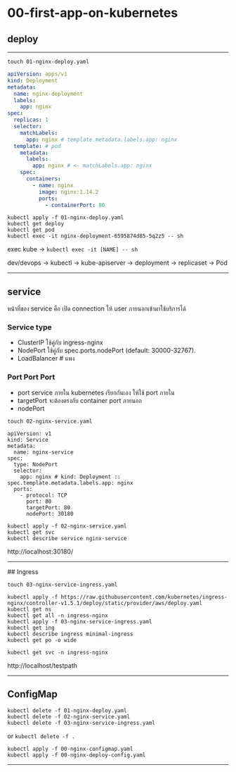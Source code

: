 # 00-first-app-on-kubernetes

## deploy

<hr>

```touch
touch 01-nginx-deploy.yaml
```

```nginx-deploy.yaml
apiVersion: apps/v1
kind: Deployment
metadata:
  name: nginx-deployment
  labels:
    app: nginx
spec:
  replicas: 1
  selector:
    matchLabels:
      app: nginx # template.metadata.labels.app: nginx
  template: # pod
    metadata:
      labels:
        app: nginx # <- matchLabels.app: nginx
    spec:
      containers:
        - name: nginx
          image: nginx:1.14.2
          ports:
            - containerPort: 80

```

```kube cmd
kubectl apply -f 01-nginx-deploy.yaml
kubectl get deploy
kubectl get pod
kubectl exec -it nginx-deployment-6595874d85-5q2z5 -- sh
```

exec kube -> `kubectl exec -it [NAME] -- sh`

dev/devops -> kubectl -> kube-apiserver -> deployment -> replicaset -> Pod

<hr>

## service

หน้าที่ของ service คือ เปิด connection ให้ user ภายนอกเข้ามาใช้บริการได้

### Service type

- ClusterIP ใช้คู่กับ ingress-nginx
- NodePort ใช้คู่กับ spec.ports.nodePort (default: 30000-32767).
- LoadBalancer # แพง

### Port Port Port

- port service ภายใน kubernetes เรียกกันเอง ให้ใช้ port ภายใน
- targetPort จะต้องตรงกับ container port ภายนอก
- nodePort

```touch
touch 02-nginx-service.yaml
```

```vi 02-nginx-service.yaml
apiVersion: v1
kind: Service
metadata:
  name: nginx-service
spec:
  type: NodePort
  selector:
    app: nginx # kind: Deployment :: spec.template.metadata.labels.app: nginx
  ports:
    - protocol: TCP
      port: 80
      targetPort: 80
      nodePort: 30180
```

```kube cmd
kubectl apply -f 02-nginx-service.yaml
kubectl get svc
kubectl describe service nginx-service
```

http://localhost:30180/

 <hr>
 ## Ingress

```touch
touch 03-nginx-service-ingress.yaml
```

```Docker Desktop
kubectl apply -f https://raw.githubusercontent.com/kubernetes/ingress-nginx/controller-v1.5.1/deploy/static/provider/aws/deploy.yaml
kubectl get ns
kubectl get all -n ingress-nginx
kubectl apply -f 03-nginx-service-ingress.yaml
kubectl get ing
kubectl describe ingress minimal-ingress
kubectl get po -o wide
```

```get
kubectl get svc -n ingress-nginx
```

http://localhost/testpath

<hr>

## ConfigMap

```clean up
kubectl delete -f 01-nginx-deploy.yaml
kubectl delete -f 02-nginx-service.yaml
kubectl delete -f 03-nginx-service-ingress.yaml
```

or `kubectl delete -f . `

```
kubectl apply -f 00-nginx-configmap.yaml
kubectl apply -f 00-nginx-deploy-config.yaml
```

<hr>
